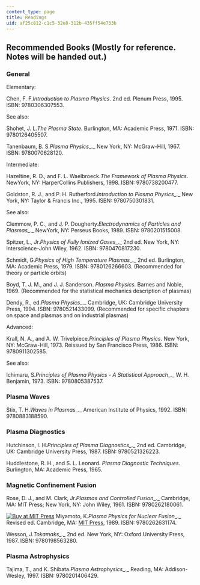 ```yaml
---
content_type: page
title: Readings
uid: af25c812-c1c5-32e8-312b-435ff54e733b
---
```


Recommended Books (Mostly for reference. Notes will be handed out.)
-------------------------------------------------------------------

### General

Elementary:

Chen, F. F._Introduction to Plasma Physics_. 2nd ed. Plenum Press, 1995. ISBN: 9780306307553.

See also:

Shohet, J. L._The Plasma State_. Burlington, MA: Academic Press, 1971. ISBN: 9780126405507.

Tanenbaum, B. S._Plasma Physics__._ New York, NY: McGraw-Hill, 1967. ISBN: 9780070628120.

Intermediate:

Hazeltine, R. D., and F. L. Waelbroeck._The Framework of Plasma Physics_. NewYork, NY: HarperCollins Publishers, 1998. ISBN: 9780738200477.

Goldston, R. J., and P. H. Rutherford._Introduction to Plasma Physics__._ New York, NY: Taylor & Francis Inc., 1995. ISBN: 9780750301831.

See also:

Clemmow, P. C., and J. P. Dougherty._Electrodynamics of Particles and Plasmas__._ NewYork, NY: Perseus Books, 1989. ISBN: 9780201515008.

Spitzer, L., Jr._Physics of Fully Ionized Gases__._ 2nd ed. New York, NY: Interscience-John Wiley, 1962. ISBN: 9780470817230.

Schmidt, G._Physics of High Temperature Plasmas__._ 2nd ed. Burlington, MA: Academic Press, 1979. ISBN: 9780126266603. (Recommended for theory or particle orbits)

Boyd, T. J. M., and J. J. Sanderson. _Plasma Physics._ Barnes and Noble, 1969. (Recommended for the statistical mechanics description of plasmas)

Dendy, R., ed._Plasma Physics__._ Cambridge, UK: Cambridge University Press, 1994. ISBN: 9780521433099. (Recommended for specific chapters on space and plasmas and on industrial plasmas)

Advanced:

Krall, N. A., and A. W. Trivelpiece._Principles of Plasma Physics_. New York, NY: McGraw-Hill, 1973. Reissued by San Francisco Press, 1986. ISBN: 9780911302585.

See also:

Ichimaru, S._Principles of Plasma Physics - A Statistical Approach__._ W. H. Benjamin, 1973. ISBN: 9780805387537.

### Plasma Waves

Stix, T. H._Waves in Plasmas__._ American Institute of Physics, 1992. ISBN: 9780883188590.

### Plasma Diagnostics

Hutchinson, I. H._Principles of Plasma Diagnostics__._ 2nd ed. Cambridge, UK: Cambridge University Press, 1987. ISBN: 9780521326223.

Huddlestone, R. H., and S. L. Leonard. _Plasma Diagnostic Techniques._ Burlington, MA: Academic Press, 1965.

### Magnetic Confinement Fusion

Rose, D. J., and M. Clark, Jr._Plasmas and Controlled Fusion__._ Cambridge, MA: MIT Press; New York, NY: John Wiley, 1961. ISBN: 9780262180061.

[![Buy at MIT Press](/images/mp_logo.gif)](https://mitpress.mit.edu/9780262631174) Miyamoto, K._Plasma Physics for Nuclear Fusion__._ Revised ed. Cambridge, MA: [MIT Press](https://mitpress.mit.edu/9780262631174), 1989. ISBN: 9780262631174.

Wesson, J._Tokamaks__._ 2nd ed. New York, NY: Oxford University Press, 1987. ISBN: 9780198563280.

### Plasma Astrophysics

Tajima, T., and K. Shibata._Plasma Astrophysics__._ Reading, MA: Addison-Wesley, 1997. ISBN: 9780201406429.